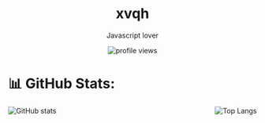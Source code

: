 <h1 align="center">xvqh</h1>

<p align="center">Javascript lover</p>

<div style="text-align: center;">
    <img src="https://komarev.com/ghpvc/?username=xvqh&color=grey" alt="profile views"/>
</div>

# 📊 GitHub Stats:
<div style="display: flex; justify-content: space-between;">
    <img src="https://github-readme-stats.vercel.app/api?username=xvqh&theme=merko&hide_border=false&include_all_commits=false&count_private=false" alt="GitHub stats"/>
    <img src="https://github-readme-stats.vercel.app/api/top-langs/?username=xvqh&theme=merko&hide_border=false&include_all_commits=false&count_private=false&layout=compact" alt="Top Langs"/>
</div>

<!---
sewiiiii/sewiiiii is a ✨ special ✨ repository because its `README.md` (this file) appears on your GitHub profile.
You can click the Preview link to take a look at your changes.
--->
